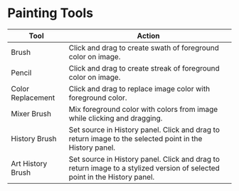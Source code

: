 # Painting Tools

| Tool | Action |
| --- | --- |
| Brush | Click and drag to create swath of foreground color on image. |
| Pencil | Click and drag to create streak of foreground color on image. |
| Color Replacement | Click and drag to replace image color with foreground color. |
| Mixer Brush | Mix foreground color with colors from image while clicking and dragging.  |
| History Brush | Set source in History panel. Click and drag to return image to the selected  point in the History panel. |
| Art History Brush | Set source in History panel. Click and drag to return image to a stylized version of selected point in the History panel. |


